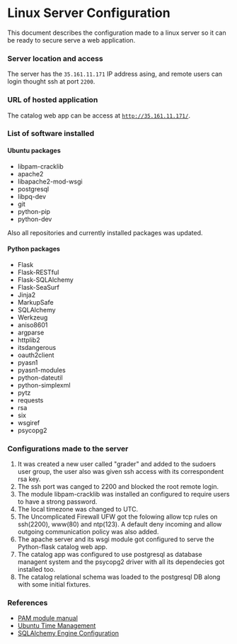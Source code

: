 # Linux Server Configuration

This document describes the configuration made to a linux server so it can be ready to secure serve a web application.

### Server location and access

The server has the `35.161.11.171` IP address asing, and remote users can login thought ssh at port `2200`.

### URL of hosted application 

The catalog web app can be access at [`http://35.161.11.171/`](http://35.161.11.171/).

### List of software installed 

#### Ubuntu packages 

- libpam-cracklib
- apache2
- libapache2-mod-wsgi
- postgresql
- libpq-dev
- git
- python-pip 
- python-dev

Also all repositories and currently installed packages was updated.

#### Python packages

- Flask
- Flask-RESTful
- Flask-SQLAlchemy
- Flask-SeaSurf
- Jinja2
- MarkupSafe
- SQLAlchemy
- Werkzeug
- aniso8601
- argparse
- httplib2
- itsdangerous
- oauth2client
- pyasn1
- pyasn1-modules
- python-dateutil
- python-simplexml
- pytz
- requests
- rsa
- six
- wsgiref
- psycopg2

### Configurations made to the server

1.  It was created a new user called "grader" and added to the sudoers user group, the user also was given ssh access with its correspondent rsa key.
1.  The ssh port was canged to 2200 and blocked the root remote login.
1.  The module libpam-cracklib was installed an configured to require users to have a strong password.
1.  The local timezone was changed to UTC.
1.  The Uncomplicated Firewall UFW got the folowing allow tcp rules on ssh(2200), www(80) and ntp(123). A default deny incoming and allow outgoing communication policy was also added. 
1.  The apache server and its wsgi module got configured to serve the Python-flask catalog web app.
1.  The catalog app was configured to use postgresql as database managent system and the psycopg2 driver with all its dependecies got installed too.
1.  The catalog relational schema was loaded to the postgresql DB along with some initial fixtures.

### References 

- [PAM module manual](https://linux.die.net/man/8/pam_cracklib)
- [Ubuntu Time Management](https://help.ubuntu.com/community/UbuntuTime)
- [SQLAlchemy Engine Configuration](http://docs.sqlalchemy.org/en/latest/core/engines.html)
